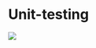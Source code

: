 # Unit-testing
<img src="https://external-content.duckduckgo.com/iu/?u=https%3A%2F%2Ftse1.mm.bing.net%2Fth%3Fid%3DOIP._T12tsXZ2HiDeva0eDDhaQHaC_%26pid%3DApi&f=1" />
